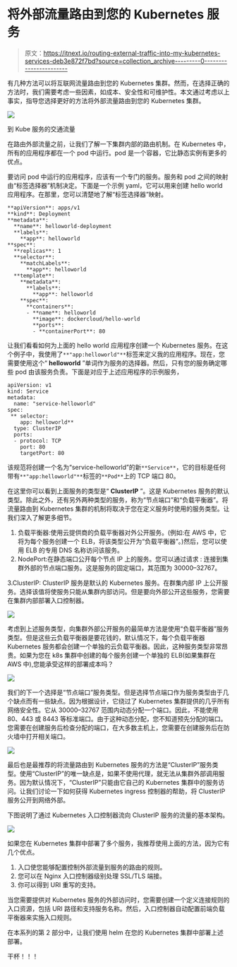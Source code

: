 # 将外部流量路由到您的 Kubernetes 服务

> 原文：<https://itnext.io/routing-external-traffic-into-my-kubernetes-services-deb3e872f7bd?source=collection_archive---------0----------------------->

有几种方法可以将互联网流量路由到您的 Kubernetes 集群。然而，在选择正确的方法时，我们需要考虑一些因素，如成本、安全性和可维护性。本文通过考虑以上事实，指导您选择更好的方法将外部流量路由到您的 Kubernetes 集群。

![](img/3791c8246946b41370db3a78ea68f516.png)

到 Kube 服务的交通流量

在路由外部流量之前，让我们了解一下集群内部的路由机制。在 Kubernetes 中，所有的应用程序都在一个 pod 中运行。pod 是一个容器，它比静态实例有更多的优点。

要访问 pod 中运行的应用程序，应该有一个专门的服务。服务和 pod 之间的映射由“标签选择器”机制决定。下面是一个示例 yaml，它可以用来创建 hello world 应用程序。在那里，您可以清楚地了解“标签选择器”映射。

```
**apiVersion**: apps/v1
**kind**: Deployment
**metadata**:
  **name**: helloworld-deployment
  **labels**:
    **app**: helloworld
**spec**:
  **replicas**: 1
  **selector**:
    **matchLabels**:
      **app**: helloworld
  **template**:
    **metadata**:
      **labels**:
        **app**: helloworld
    **spec**:
      **containers**:
      - **name**: helloworld
        **image**: dockercloud/hello-world
        **ports**:
        - **containerPort**: 80
```

让我们看看如何为上面的 hello world 应用程序创建一个 Kubernetes 服务。在这个例子中，我使用了`**"app:helloworld"**`标签来定义我的应用程序。现在，您需要使用这个“ **helloworld** ”单词作为服务的选择器。然后，只有您的服务确定哪些 pod 由该服务负责。下面是对应于上述应用程序的示例服务，

```
apiVersion: v1
kind: Service
metadata:
  name: "service-helloworld"
spec:
 ** selector:
    app: helloworld**
  type: ClusterIP
  ports:
  - protocol: TCP
    port: 80
    targetPort: 80
```

该规范将创建一个名为“service-helloworld”的新`**Service**`，它的目标是任何带有`**"app:helloworld"**`标签的`**Pod**`上的 TCP 端口 80。

在这里你可以看到上面服务的类型是“ **ClusterIP** ”。这是 Kubernetes 服务的默认类型。除此之外，还有另外两种类型的服务，称为“节点端口”和“负载平衡器”。将流量路由到 Kubernetes 集群的机制将取决于您在定义服务时使用的服务类型。让我们深入了解更多细节。

1.  负载平衡器:使用云提供商的负载平衡器对外公开服务。(例如:在 AWS 中，它将为每个服务创建一个 ELB，将该类型公开为“负载平衡器”。)然后，您可以使用 ELB 的专用 DNS 名称访问该服务。
2.  NodePort:在静态端口公开每个节点 IP 上的服务。您可以通过请求 <nodeip>: <nodeport>连接到集群外部的节点端口服务。这是服务的固定端口，其范围为 30000–32767。</nodeport></nodeip>

3.ClusterIP: ClusterIP 服务是默认的 Kubernetes 服务。在群集内部 IP 上公开服务。选择该值将使服务只能从集群内部访问。但是要向外部公开这些服务，您需要在集群内部部署入口控制器。

![](img/14651bfa10cf68d0a79b0fefa6463d7d.png)

考虑到上述服务类型，向集群外部公开服务的最简单方法是使用“负载平衡器”服务类型。但是这些云负载平衡器是要花钱的，默认情况下，每个负载平衡器 Kubernetes 服务都会创建一个单独的云负载平衡器。因此，这种服务类型非常昂贵。如果为您在 k8s 集群中创建的每个服务创建一个单独的 ELB(如果集群在 AWS 中),您能承受这样的部署成本吗？

![](img/18ed29bad1dba9ed766acf03ffbda1f3.png)

我们的下一个选择是“节点端口”服务类型。但是选择节点端口作为服务类型由于几个缺点而有一些缺点。因为根据设计，它绕过了 Kubernetes 集群提供的几乎所有网络安全性。它从 30000–32767 范围内动态分配一个端口。因此，不能使用 80、443 或 8443 等标准端口。由于这种动态分配，您不知道预先分配的端口。您需要在创建服务后检查分配的端口，在大多数主机上，您需要在创建服务后在防火墙中打开相关端口。

![](img/60ae9b36667652afb403aa9ee8100627.png)

最后也是最推荐的将流量路由到 Kubernetes 服务的方法是“ClusterIP”服务类型。使用“ClusterIP”的唯一缺点是，如果不使用代理，就无法从集群外部调用服务。因为默认情况下，“ClusterIP”只能由它自己的 Kubernetes 集群中的服务访问。让我们讨论一下如何获得 Kubernetes ingress 控制器的帮助，将 ClusterIP 服务公开到网络外部。

下图说明了通过 Kubernetes 入口控制器流向 ClusterIP 服务的流量的基本架构。

![](img/323fb9a64838f587c8417a7e90073c7a.png)

如果您在 Kubernetes 集群中部署了多个服务，我推荐使用上面的方法，因为它有几个优点。

1.  入口使您能够配置控制外部流量到服务的路由的规则。
2.  您可以在 Nginx 入口控制器级别处理 SSL/TLS 端接。
3.  你可以得到 URI 重写的支持。

当您需要提供对 Kubernetes 服务的外部访问时，您需要创建一个定义连接规则的入口资源，包括 URI 路径和支持服务名称。然后，入口控制器自动配置前端负载平衡器来实施入口规则。

在本系列的第 2 部分中，让我们使用 helm 在您的 Kubernetes 集群中部署上述部署。

干杯！！！